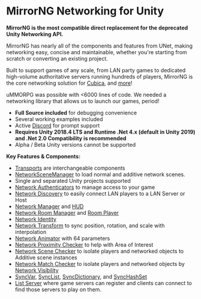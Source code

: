 # MirrorNG Networking for Unity

**MirrorNG is the most compatible direct replacement for the deprecated Unity Networking API.**

MirrorNG has nearly all of the components and features from UNet, making networking easy, concise and maintainable, whether you're starting from scratch or converting an existing project.

Built to support games of any scale, from LAN party games to dedicated high-volume authoritative servers running hundreds of players, MirrorNG is the core networking solution for [Cubica](https://www.cubica.net/), and [more](Articles/General/Showcase.md)!

uMMORPG was possible with \<6000 lines of code. We needed a networking library that allows us to launch our games, period!
-   **Full Source included** for debugging convenience
-   Several working examples included
-   Active [Discord](https://discord.gg/2BvnM4R) for prompt support
-   **Requires Unity 2018.4 LTS and Runtime .Net 4.x (default in Unity 2019) and .Net 2.0 Compatibility is recommended**
-   Alpha / Beta Unity versions cannot be supported

**Key Features & Components:**
-   [Transports](Articles/Transports/index.md) are interchangeable components
-   [NetworkSceneManager](Articles/Components/NetworkSceneManager.md) to load normal and additive network scenes.
-   Single and separated Unity projects supported
-   [Network Authenticators](Articles/Components/Authenticators/index.md) to manage access to your game
-   [Network Discovery](Articles/Components/NetworkDiscovery.md) to easily connect LAN players to a LAN Server or Host
-   [Network Manager](Articles/Components/NetworkManager.md) and [HUD](Articles/Components/NetworkManagerHUD.md)
-   [Network Room Manager](Articles/Components/NetworkRoomManager.md) and [Room Player](Articles/Components/NetworkRoomPlayer.md)
-   [Network Identity](Articles/Components/NetworkIdentity.md)
-   [Network Transform](Articles/Components/NetworkTransform.md) to sync position, rotation, and scale with interpolation
-   [Network Animator](Articles/Components/NetworkAnimator.md) with 64 parameters
-   [Network Proximity Checker](Articles/Components/NetworkProximityChecker.md) to help with Area of Interest
-   [Network Scene Checker](Articles/Components/NetworkSceneChecker.md) to isolate players and networked objects to Additive scene instances
-   [Network Match Checker](Articles/Components/NetworkMatchChecker.md) to isolate players and networked objects by [Network Visibility](Articles/Guides/Visibility.md)
-   [SyncVar](Articles/Guides/Sync/SyncVars.md), [SyncList](Articles/Guides/Sync/SyncLists.md), [SyncDictionary](Articles/Guides/Sync/SyncDictionary.md), and [SyncHashSet](Articles/Guides/Sync/SyncHashSet.md)
-   [List Server](https://mirror-networking.com/list-server/) where game servers can register and clients can connect to find those servers to play on them.